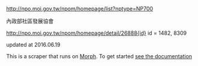 http://npo.moi.gov.tw/npom/homepage/list?nptype=NP700

內政部社區發展協會

http://npo.moi.gov.tw/npom/homepage/detail/26888{id}
id = 1482, 8309

updated at 2016.06.19


This is a scraper that runs on [Morph](https://morph.io). To get started [see the documentation](https://morph.io/documentation)
